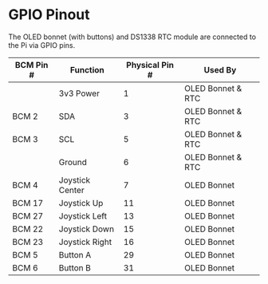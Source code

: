 # GPIO Pinout

The OLED bonnet (with buttons) and DS1338 RTC module are connected to the Pi via GPIO pins.

| BCM Pin # | Function | Physical Pin # | Used By |
| --- | --- | --- | --- |
|   | 3v3 Power | 1 | OLED Bonnet & RTC |
| BCM 2 | SDA | 3 | OLED Bonnet & RTC |
| BCM 3 | SCL | 5 | OLED Bonnet & RTC |
|   | Ground | 6 | OLED Bonnet & RTC |
| BCM 4 | Joystick Center | 7 | OLED Bonnet |
| BCM 17 | Joystick Up | 11 | OLED Bonnet |
| BCM 27 | Joystick Left | 13 | OLED Bonnet |
| BCM 22 | Joystick Down | 15 | OLED Bonnet |
| BCM 23 | Joystick Right | 16 | OLED Bonnet |
| BCM 5 | Button A | 29 | OLED Bonnet |
| BCM 6 | Button B | 31 | OLED Bonnet |
